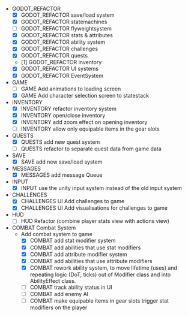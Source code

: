 - GODOT_REFACTOR
    - [x] GODOT_REFACTOR save/load system
    - [x] GODOT_REFACTOR statemachines
    - [ ] GODOT_REFACTOR flyweightsystem
    - [x] GODOT_REFACTOR stats & attributes
    - [x] GODOT_REFACTOR ability system
    - [x] GODOT_REFACTOR challenges
    - [x] GODOT_REFACTOR quests
    - [1] GODOT_REFACTOR inventory
    - [x] GODOT_REFACTOR UI systems
    - [x] GODOT_REFACTOR EventSystem
- GAME
    - [ ] GAME Add animations to loading screen
    - [x] GAME Add character selection screen to statestack
- INVENTORY
    - [x] INVENTORY refactor inventory system
    - [x] INVENTORY open/close inventory
    - [x] INVENTORY add zoom effect on opening inventory
    - [ ] INVENTORY allow only equipable items in the gear slots
- QUESTS
    - [x] QUESTS add new quest system
    - [ ] QUESTS refactor to separate quest data from game data
- SAVE
    - [x] SAVE add new save/load system
- MESSAGES
    - [x] MESSAGES add message Queue
- INPUT
    - [x] INPUT use the unity input system instead of the old input system 
- CHALLENGES
    - [x] CHALLENGES UI Add challenges to game
    - [x] CHALLENGES UI Add visualisations for challenges to game
- HUD
    - [ ] HUD Refactor (combine player stats view with actions view)
- COMBAT Combat System
    - Add combat system to game
        - [x] COMBAT add stat modifier system
        - [x] COMBAT add abilities that use stat modifiers
        - [x] COMBAT add attribute modifier system
        - [x] COMBAT add abilities that use attribute modifiers
        - [x] COMBAT rework ability system, to move lifetime (uses) and repeating logic (DoT, ticks) out of Modifier class and into AbilityEffect class.
        - [ ] COMBAT track ability status in UI
        - [ ] COMBAT add enemy AI
        - [ ] COMBAT make equipable items in gear slots trigger stat modifiers on the player
